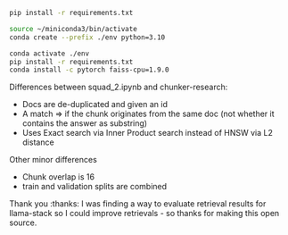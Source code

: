 
```bash
pip install -r requirements.txt

source ~/miniconda3/bin/activate
conda create --prefix ./env python=3.10

conda activate ./env
pip install -r requirements.txt
conda install -c pytorch faiss-cpu=1.9.0

```


Differences between squad_2.ipynb and chunker-research:
- Docs are de-duplicated and given an id
- A match => if the chunk originates from the same doc (not whether it contains the answer as substring)
- Uses Exact search via Inner Product search instead of HNSW via L2 distance

Other minor differences
- Chunk overlap is 16
- train and validation splits are combined

Thank you :thanks: I was finding a way to evaluate retrieval results for llama-stack so I could improve retrievals - so thanks for making this open source.